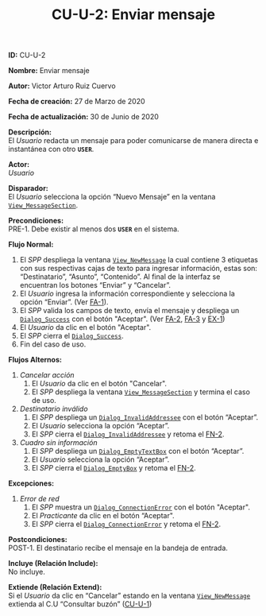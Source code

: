 ﻿--- 
layout: page 
title: "CU-U-2: Enviar mensaje" 
permalink: /design-specification/uc-descriptions/user/cu-u-2/ 
hide_hero: true 
---

**ID:** CU-U-2  

**Nombre:** Enviar mensaje  

**Autor:** Victor Arturo Ruiz Cuervo  

**Fecha de creación:** 27 de Marzo de 2020  

**Fecha de actualización:** 30 de Junio de 2020  

**Descripción:**  
El *Usuario* redacta un mensaje para poder comunicarse de manera directa e instantánea con otro **`USER`**.  

**Actor:**  
*Usuario*  

**Disparador:**  
El *Usuario* selecciona la opción “Nuevo Mensaje” en la ventana [`View_MessageSection`][VMSE].   

**Precondiciones:**  
PRE-1. Debe existir al menos dos **`USER`** en el sistema.  

**Flujo Normal:**  
 1. El *SPP* despliega la ventana [`View_NewMessage`][VNME] la cual contiene 3 etiquetas con sus respectivas cajas de texto para ingresar información, estas son: “Destinatario”, “Asunto”, “Contenido”. Al final de la interfaz se encuentran los botones “Enviar” y “Cancelar”. 
 2. <a id="fn-2"><i></i></a>El *Usuario* ingresa la información correspondiente y selecciona la opción “Enviar”. (Ver <a href="#cancelar_accion">FA-1</a>).
 3. El *SPP* valida los campos de texto, envía el mensaje y despliega un [`Dialog_Success`][DLSU] con el botón "Aceptar". (Ver <a href="#info_invalida">FA-2</a>, <a href="#empty_text">FA-3</a> y <a href="#error_conect">EX-1</a>)
 4. El *Usuario* da clic en el botón "Aceptar".
 5. El *SPP* cierra el [`Dialog_Success`][DLSU].
 6. Fin del caso de uso.

**Flujos Alternos:**  
  1. <a id="cancelar_accion"><i></i></a>*Cancelar acción*
	  1. El *Usuario* da clic en el botón "Cancelar". 
	  2. El *SPP* despliega la ventana [`View_MessageSection`][VMSE] y termina el caso de uso.
  2. <a id="info_invalida"><i></i></a>*Destinatario inválido*
	  1. El *SPP* despliega un [`Dialog_InvalidAddressee`][DLIA] con el botón “Aceptar”. 
	  2. El *Usuario* selecciona la opción “Aceptar”.
	  3. El *SPP* cierra el [`Dialog_InvalidAddressee`][DLIA] y retoma el <a href="#fn-2">FN-2</a>.
  3. <a id="empty_text"><i></i></a>*Cuadro sin información*
	  1. El *SPP* despliega un [`Dialog_EmptyTextBox`][DLET] con el botón “Aceptar”. 
	  2. El *Usuario* selecciona la opción “Aceptar”.
	  3. El *SPP* cierra el [`Dialog_EmptyBox`][DLET] y retoma el <a href="#fn-2">FN-2</a>.

**Excepciones:**  
  1. <a id="error_conect"><i></i></a>*Error de red*
     1. El *SPP* muestra un [`Dialog_ConnectionError`][DLCE] con el botón "Aceptar". 
     2. El *Practicante* da clic en el botón “Aceptar".
     3. El *SPP* cierra el [`Dialog_ConnectionError`][DLCE] y retoma el <a href="#fn-2">FN-2</a>.

**Postcondiciones:**  
POST-1. El destinatario recibe el mensaje en la bandeja de entrada.   

**Incluye (Relación Include):**  
No incluye.  

**Extiende (Relación Extend):**  
Si el *Usuario* da clic en “Cancelar” estando en la ventana [`View_NewMessage`][VNME] extienda al C.U “Consultar buzón” (<a href="https://raw.githubusercontent.com/Phalord/PracticasProfesionales/gh-pages/assets/ucdescriptions/user/CU-U-1.md">CU-U-1</a>)  

[VMSE]: https://raw.githubusercontent.com/Phalord/PracticasProfesionales/gh-pages/assets/imgs/prototypes/user/View_MessageSection.png "`View_MessageSection` Prototype"
[VNME]: https://raw.githubusercontent.com/Phalord/PracticasProfesionales/gh-pages/assets/imgs/prototypes/user/View_NewMessage.png "`View_NewMessage` Prototype"
[DLIA]:https://raw.githubusercontent.com/Phalord/PracticasProfesionales/gh-pages/assets/imgs/prototypes/generals/Dialog_InvalidAdressee.png "`Dialog_InvalidAdressee` Prototype"
[DLET]: https://raw.githubusercontent.com/Phalord/PracticasProfesionales/gh-pages/assets/imgs/prototypes/user/Dialog_EmptyTextBox.png "`Dialog_EmptyTextBox` Prototype"
[DLSU]: https://raw.githubusercontent.com/Phalord/PracticasProfesionales/gh-pages/assets/imgs/prototypes/generals/Dialog_Success.png "`Dialog_Success` Prototype"
[DLCO]: https://raw.githubusercontent.com/Phalord/PracticasProfesionales/gh-pages/assets/imgs/prototypes/generals/Dialog_Confirmation.png "`Dialog_Confirmation` Prototype"
[DLCE]: https://raw.githubusercontent.com/Phalord/PracticasProfesionales/gh-pages/assets/imgs/prototypes/generals/Dialog_ConnectionError.png "`Dialog_ConnectionError` Prototype"
